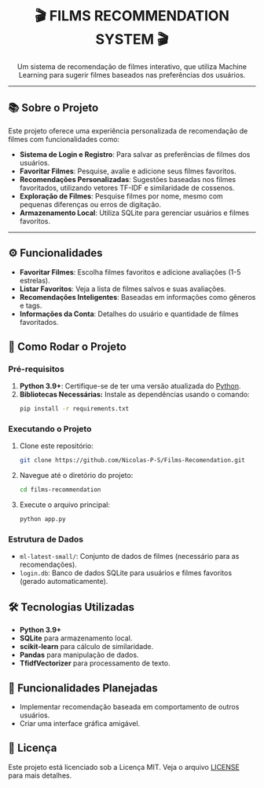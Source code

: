 <h1 align="center">🎬 FILMS RECOMMENDATION SYSTEM 🎬</h1>

<p align="center">
    Um sistema de recomendação de filmes interativo, que utiliza Machine Learning para sugerir filmes baseados nas preferências dos usuários.
</p>

---

## 📚 Sobre o Projeto

Este projeto oferece uma experiência personalizada de recomendação de filmes com funcionalidades como:

- **Sistema de Login e Registro**: Para salvar as preferências de filmes dos usuários.
- **Favoritar Filmes**: Pesquise, avalie e adicione seus filmes favoritos.
- **Recomendações Personalizadas**: Sugestões baseadas nos filmes favoritados, utilizando vetores TF-IDF e similaridade de cossenos.
- **Exploração de Filmes**: Pesquise filmes por nome, mesmo com pequenas diferenças ou erros de digitação.
- **Armazenamento Local**: Utiliza SQLite para gerenciar usuários e filmes favoritos.

---

## ⚙️ Funcionalidades

- **Favoritar Filmes**: Escolha filmes favoritos e adicione avaliações (1-5 estrelas).
- **Listar Favoritos**: Veja a lista de filmes salvos e suas avaliações.
- **Recomendações Inteligentes**: Baseadas em informações como gêneros e tags.
- **Informações da Conta**: Detalhes do usuário e quantidade de filmes favoritados.

## 🚀 Como Rodar o Projeto

### Pré-requisitos

1. **Python 3.9+**: Certifique-se de ter uma versão atualizada do [Python](https://www.python.org/downloads/).
2. **Bibliotecas Necessárias:** Instale as dependências usando o comando:
   ```bash
   pip install -r requirements.txt
   ```

### Executando o Projeto

1. Clone este repositório:
   ```bash
   git clone https://github.com/Nicolas-P-S/Films-Recomendation.git
   ```
2. Navegue até o diretório do projeto:
   ```bash
   cd films-recommendation
   ```
3. Execute o arquivo principal:
   ```bash
   python app.py
   ```

### Estrutura de Dados

- `ml-latest-small/`: Conjunto de dados de filmes (necessário para as recomendações).
- `login.db`: Banco de dados SQLite para usuários e filmes favoritos (gerado automaticamente).

## 🛠 Tecnologias Utilizadas

- **Python 3.9+**
- **SQLite** para armazenamento local.
- **scikit-learn** para cálculo de similaridade.
- **Pandas** para manipulação de dados.
- **TfidfVectorizer** para processamento de texto.

## 🌟 Funcionalidades Planejadas

- Implementar recomendação baseada em comportamento de outros usuários.
- Criar uma interface gráfica amigável.

## 📄 Licença

Este projeto está licenciado sob a Licença MIT. Veja o arquivo [LICENSE](LICENSE) para mais detalhes.
